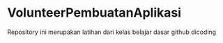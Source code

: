 # VolunteerPembuatanAplikasi
Repository ini merupakan latihan dari kelas belajar dasar github dicoding
